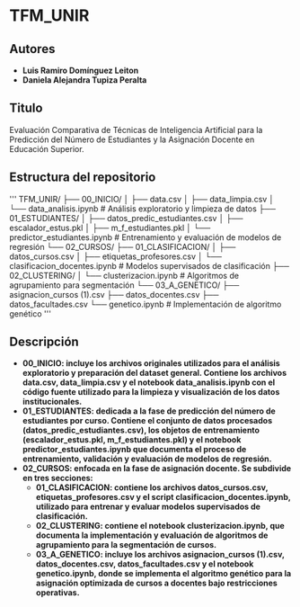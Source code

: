 # TFM_UNIR

## Autores
- **Luis Ramiro Domínguez Leiton**  
- **Daniela Alejandra Tupiza Peralta**  

## Titulo
Evaluación Comparativa de Técnicas de Inteligencia Artificial para la Predicción del Número de Estudiantes y la Asignación Docente en Educación Superior.

## Estructura del repositorio

'''
TFM_UNIR/
├── 00_INICIO/
│   ├── data.csv
│   ├── data_limpia.csv
│   └── data_analisis.ipynb        # Análisis exploratorio y limpieza de datos
├── 01_ESTUDIANTES/
│   ├── datos_predic_estudiantes.csv
│   ├── escalador_estus.pkl
│   ├── m_f_estudiantes.pkl
│   └── predictor_estudiantes.ipynb  # Entrenamiento y evaluación de modelos de regresión
└── 02_CURSOS/
    ├── 01_CLASIFICACION/
    │   ├── datos_cursos.csv
    │   ├── etiquetas_profesores.csv
    │   └── clasificacion_docentes.ipynb  # Modelos supervisados de clasificación
    ├── 02_CLUSTERING/
    │   └── clusterizacion.ipynb         # Algoritmos de agrupamiento para segmentación
    └── 03_A_GENETICO/
        ├── asignacion_cursos (1).csv
        ├── datos_docentes.csv
        ├── datos_facultades.csv
        └── genetico.ipynb               # Implementación de algoritmo genético
'''

## Descripción

- **00_INICIO: incluye los archivos originales utilizados para el análisis exploratorio y preparación del dataset general. Contiene los archivos data.csv, data_limpia.csv y el notebook data_analisis.ipynb con el código fuente utilizado para la limpieza y visualización de los datos institucionales.**
- **01_ESTUDIANTES: dedicada a la fase de predicción del número de estudiantes por curso. Contiene el conjunto de datos procesados (datos_predic_estudiantes.csv), los objetos de entrenamiento (escalador_estus.pkl, m_f_estudiantes.pkl) y el notebook predictor_estudiantes.ipynb que documenta el proceso de entrenamiento, validación y evaluación de modelos de regresión.**
- **02_CURSOS: enfocada en la fase de asignación docente. Se subdivide en tres secciones:**
  - **01_CLASIFICACION: contiene los archivos datos_cursos.csv, etiquetas_profesores.csv y el script clasificacion_docentes.ipynb, utilizado para entrenar y evaluar modelos supervisados de clasificación.**
  - **02_CLUSTERING: contiene el notebook clusterizacion.ipynb, que documenta la implementación y evaluación de algoritmos de agrupamiento para la segmentación de cursos.**
  - **03_A_GENETICO: incluye los archivos asignacion_cursos (1).csv, datos_docentes.csv, datos_facultades.csv y el notebook genetico.ipynb, donde se implementa el algoritmo genético para la asignación optimizada de cursos a docentes bajo restricciones operativas.**

